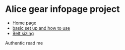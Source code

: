 # Alice gear infopage project
  

  <ul>
  <li><a href="Alicegear/aliceinfopage.html"> Home page</a></li>
  <li><a href="Alicegear/aliceinfopage2.html"> basic set up and how to use</a></li>
  <li><a href="Alicegear/aliceinfopage3.html"> Belt sizing </a></li>
  </ul>
<p>Authentic read me</p>
